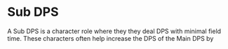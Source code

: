 # Sub DPS

A Sub DPS is a character role where they they deal DPS with minimal field time. These characters often help increase the DPS of the Main DPS by 

